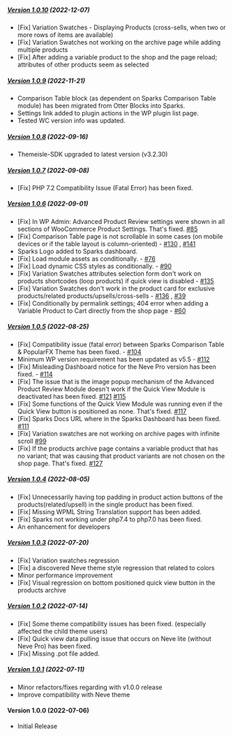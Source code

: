 ##### [Version 1.0.10](https://github.com/Codeinwp/sparks-for-woocommerce/compare/v1.0.9...v1.0.10) (2022-12-07)

- [Fix] Variation Swatches - Displaying Products (cross-sells, when two or more rows of items are available)
- [Fix] Variation Swatches not working on the archive page while adding multiple products
- [Fix] After adding a variable product to the shop and the page reload; attributes of other products seem as selected

##### [Version 1.0.9](https://github.com/Codeinwp/sparks-for-woocommerce/compare/v1.0.8...v1.0.9) (2022-11-21)

- Comparison Table block (as dependent on Sparks Comparison Table module) has been migrated from Otter Blocks into Sparks.
- Settings link added to plugin actions in the WP plugin list page.
- Tested WC version info was updated.

##### [Version 1.0.8](https://github.com/Codeinwp/sparks-for-woocommerce/compare/v1.0.7...v1.0.8) (2022-09-16)

* Themeisle-SDK upgraded to latest version (v3.2.30)

##### [Version 1.0.7](https://github.com/Codeinwp/sparks-for-woocommerce/compare/v1.0.6...v1.0.7) (2022-09-08)

- [Fix] PHP 7.2 Compatibility Issue (Fatal Error) has been fixed.

##### [Version 1.0.6](https://github.com/Codeinwp/sparks-for-woocommerce/compare/v1.0.5...v1.0.6) (2022-09-01)

- [Fix] In WP Admin: Advanced Product Review settings were shown in all sections of WooCommerce Product Settings. That's fixed. [#85](https://github.com/Codeinwp/sparks-for-woocommerce/issues/85) 
- [Fix] Comparison Table page is not scrollable in some cases (on mobile devices or if the table layout is column-oriented) - [#130](https://github.com/Codeinwp/sparks-for-woocommerce/issues/130) , [#141](https://github.com/Codeinwp/sparks-for-woocommerce/issues/141)
- Sparks Logo added to Sparks dashboard.
- [Fix] Load module assets as conditionally. - [#76](https://github.com/Codeinwp/sparks-for-woocommerce/issues/76)
- [Fix] Load dynamic CSS styles as conditionally. - [#90](https://github.com/Codeinwp/sparks-for-woocommerce/issues/90)
- [Fix] Variation Swatches attributes selection form don't work on products shortcodes (loop products) if quick view is disabled - [#135](https://github.com/Codeinwp/sparks-for-woocommerce/issues/135)
- [Fix] Variation Swatches don't work in the product card for exclusive products/related products/upsells/cross-sells - [#136](https://github.com/Codeinwp/sparks-for-woocommerce/issues/136) , [#39](https://github.com/Codeinwp/sparks-for-woocommerce/issues/39)
- [Fix] Conditionally by permalink settings; 404 error when adding a Variable Product to Cart directly from the shop page - [#60](https://github.com/Codeinwp/sparks-for-woocommerce/issues/60)

##### [Version 1.0.5](https://github.com/Codeinwp/sparks-for-woocommerce/compare/v1.0.4...v1.0.5) (2022-08-25)

- [Fix] Compatibility issue (fatal error) between Sparks Comparison Table & PopularFX Theme has been fixed.  - [#104](https://github.com/Codeinwp/sparks-for-woocommerce/issues/104) 
- Minimum WP version requirement has been updated as v5.5 - [#112](https://github.com/Codeinwp/sparks-for-woocommerce/issues/112) 
- [Fix] Misleading Dashboard notice for the Neve Pro version has been fixed. - [#114](https://github.com/Codeinwp/sparks-for-woocommerce/issues/114) 
- [Fix] The issue that is the image popup mechanism of the Advanced Product Review Module doesn't work if the Quick View Module is deactivated has been fixed. [#121](https://github.com/Codeinwp/sparks-for-woocommerce/issues/121) [#115](https://github.com/Codeinwp/sparks-for-woocommerce/issues/115) 
- [Fix] Some functions of the Quick View Module was running even if the Quick View button is positioned as none. That's fixed. [#117](https://github.com/Codeinwp/sparks-for-woocommerce/issues/117)
- [Fix] Sparks Docs URL where in the Sparks Dashboard has been fixed. [#111](https://github.com/Codeinwp/sparks-for-woocommerce/issues/111) 
- [Fix] Variation swatches are not working on archive pages with infinite scroll [#99](https://github.com/Codeinwp/sparks-for-woocommerce/issues/99) 
- [Fix] If the products archive page contains a variable product that has no variant; that was causing that product variants are not chosen on the shop page. That's fixed. [#127](https://github.com/Codeinwp/sparks-for-woocommerce/issues/127)

##### [Version 1.0.4](https://github.com/Codeinwp/sparks-for-woocommerce/compare/v1.0.3...v1.0.4) (2022-08-05)

- [Fix] Unnecessarily having top padding in product action buttons of the products(related/upsell) in the single product has been fixed.
- [Fix] Missing WPML String Translation support has been added.
- [Fix] Sparks not working under php7.4 to php7.0 has been fixed.
- An enhancement for developers

##### [Version 1.0.3](https://github.com/Codeinwp/sparks-for-woocommerce/compare/v1.0.2...v1.0.3) (2022-07-20)

- [Fix] Variation swatches regression
- [Fix] a discovered Neve theme style regression that related to colors
- Minor performance improvement
- [Fix] Visual regression on bottom positioned quick view button in the products archive

##### [Version 1.0.2](https://github.com/Codeinwp/sparks-for-woocommerce/compare/v1.0.1...v1.0.2) (2022-07-14)

- [Fix] Some theme compatibility issues has been fixed. (especially affected the child theme users)
- [Fix] Quick view data pulling issue that occurs on Neve lite (without Neve Pro) has been fixed.
- [Fix] Missing .pot file added.

##### [Version 1.0.1](https://github.com/Codeinwp/sparks-for-woocommerce/compare/v1.0.0...v1.0.1) (2022-07-11)

- Minor refactors/fixes regarding with v1.0.0 release
- Improve compatibility with Neve theme

####   Version 1.0.0 (2022-07-06)

* Initial Release
